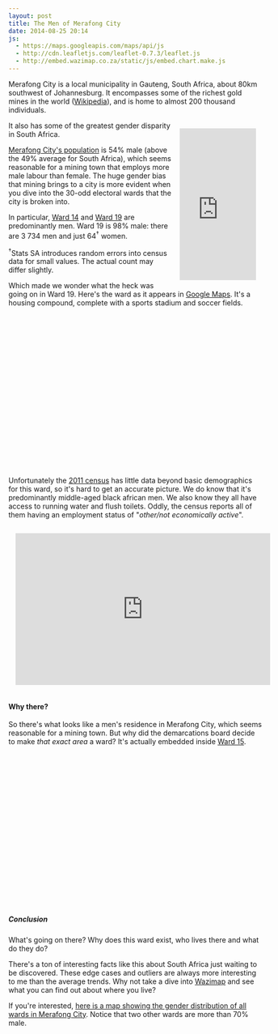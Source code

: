 ```yaml
---
layout: post
title: The Men of Merafong City
date: 2014-08-25 20:14
js: 
  - https://maps.googleapis.com/maps/api/js
  - http://cdn.leafletjs.com/leaflet-0.7.3/leaflet.js
  - http://embed.wazimap.co.za/static/js/embed.chart.make.js
---
```


Merafong City is a local municipality in Gauteng, South Africa, about 80km
southwest of Johannesburg. It encompasses some of the richest gold mines in the world ([Wikipedia](http://en.wikipedia.org/wiki/Merafong_City_Local_Municipality)), and is home to almost 200 thousand individuals.

<iframe id="cr-embed-ward-74804019-demographics-sex_ratio" class="census-reporter-embed" src="http://embed.wazimap.co.za/static/iframe.html?geoID=ward-74804019&chartDataID=demographics-sex_ratio&chartType=pie&chartHeight=200&chartQualifier=&chartTitle=Sex&initialSort=&statType=percentage" frameborder="0" width="30%" height="300" style="float: right; margin: 1em; max-width: 300px;"></iframe>

It also has some of the greatest gender disparity in South Africa.

[Merafong City's population](http://wazimap.co.za/profiles/municipality-GT484/) is 54% male (above the 49% average for South Africa), which seems reasonable for a mining town that employs more male labour than female. The huge gender bias that mining brings to a city is more evident when you dive into the 30-odd electoral wards that the city is broken into.

<div class='with-aside'>
<p>In particular, <a href="http://wazimap.co.za/profiles/ward-74804014/">Ward 14</a> and <a href="http://wazimap.co.za/profiles/ward-74804019/">Ward 19</a> are predominantly men. Ward 19 is 98% male: there are 3 734 men and just 64<sup>&dagger;</sup> women.

<aside>
<sup>&dagger;</sup>Stats SA introduces random errors into census data for small values. The actual count may differ slightly.
</aside>
</p>
</div>

Which made we wonder what the heck was going on in Ward 19. Here's the ward as it appears
in [Google Maps](https://www.google.co.za/maps/place/26%C2%B023'21.2%22S+27%C2%B029'47.9%22E/@-26.3892204,27.4966389,822m/data=!3m1!1e3!4m2!3m1!1s0x0:0x0).
It's a housing compound, complete with a sports stadium and soccer fields.

<div id="map-ward-19" style="width: 100%; height: 300px; margin-bottom: 20px"></div>
<script type="text/javascript">
function loadMaps() {
  map = new google.maps.Map(document.getElementById('map-ward-19'), {
    zoom: 16,
    center: {lat: -26.388723, lng: 27.497634},
    mapTypeId: google.maps.MapTypeId.SATELLITE
  });

  map.data.loadGeoJson('/js/GENDER_Ward_19_(74804019).geojson');
  map.data.setStyle({
    fillColor: 'blue',
    strokeColor: 'red',
  });

  map = new google.maps.Map(document.getElementById('map-ward-15'), {
    zoom: 12,
    center: {lat: -26.360723, lng: 27.497634},
  });

  map.data.loadGeoJson('/js/GENDER_Ward_15_(74804015).geojson');
  map.data.setStyle({
    fillColor: 'blue',
    strokeColor: 'red',
  });
}
window.addEventListener('load', loadMaps);
</script>

Unfortunately the [2011 census](http://wazimap.co.za/profiles/ward-74804019/) has little data beyond basic demographics for this ward, so it's hard to get an accurate picture. We do know that it's predominantly middle-aged black african men. We also know they all have access to running water and flush toilets. Oddly, the census reports all of them having an employment status of "*other/not economically active*".

<iframe id="cr-embed-ward-74804019-demographics-age_group_distribution" class="census-reporter-embed" src="http://embed.wazimap.co.za/static/iframe.html?geoID=ward-74804019&chartDataID=demographics-age_group_distribution&chartType=histogram&chartHeight=200&chartQualifier=&chartTitle=Population+by+age+range&initialSort=&statType=scaled-percentage" frameborder="0" width="100%" height="300" style="margin: 1em; max-width: 720px;"></iframe>

<h4>Why there?</h4>

So there's what looks like a men's residence in Merafong City, which seems reasonable for a mining town. But why did the demarcations board decide to make *that exact area* a ward? It's actually embedded inside [Ward 15](http://wazimap.co.za/profiles/ward-74804015/).

<div id="map-ward-15" style="width: 100%; height: 300px; margin-bottom: 20px"></div>


<h5>Conclusion</h5>

What's going on there? Why does this ward exist, who lives there and what do
they do?

There's a ton of interesting facts like this about South Africa just
waiting to be discovered. These edge cases and outliers are always more
interesting to me than the average trends. Why not take a dive into
[Wazimap](http://wazimap.co.za/) and see what you can find out about where you
live?

If you're interested, [here is a map showing the gender distribution of all wards in Merafong City](http://wazimap.co.za/data/map/?table=GENDER&geo_ids=ward|municipality-GT484&primary_geo_id=ward-74804019#column|Male,sumlev|ward). Notice that two other wards are more than 70% male.
